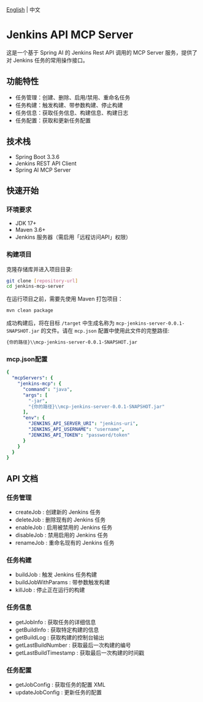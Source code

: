 [English](README.md) | 中文
# Jenkins API MCP Server

这是一个基于 Spring AI 的 Jenkins Rest API 调用的 MCP Server 服务，提供了对 Jenkins 任务的常用操作接口。

## 功能特性

- 任务管理：创建、删除、启用/禁用、重命名任务
- 任务构建：触发构建、带参数构建、停止构建
- 任务信息：获取任务信息、构建信息、构建日志
- 任务配置：获取和更新任务配置

## 技术栈

- Spring Boot 3.3.6
- Jenkins REST API Client
- Spring AI MCP Server

## 快速开始

### 环境要求

- JDK 17+
- Maven 3.6+
- Jenkins 服务器（需启用「远程访问API」权限）

### 构建项目

克隆存储库并进入项目目录:

```bash
git clone [repository-url]
cd jenkins-mcp-server
```

在运行项目之前，需要先使用 Maven 打包项目：

```bash
mvn clean package
```
成功构建后，将在目标 `/target` 中生成名称为 `mcp-jenkins-server-0.0.1-SNAPSHOT.jar` 的文件。请在 `mcp.json` 配置中使用此文件的完整路径:
```bash
{你的路径}\\mcp-jenkins-server-0.0.1-SNAPSHOT.jar
 ```

### mcp.json配置
```yaml
{
  "mcpServers": {
    "jenkins-mcp": {
      "command": "java",
      "args": [
        "-jar",
        "{你的路径}\\mcp-jenkins-server-0.0.1-SNAPSHOT.jar"
      ],
      "env": {
        "JENKINS_API_SERVER_URI": "jenkins-uri",
        "JENKINS_API_USERNAME": "username",
        "JENKINS_API_TOKEN": "password/token" 
      }
    }
  }
}
```
## API 文档
### 任务管理
- createJob : 创建新的 Jenkins 任务
- deleteJob : 删除现有的 Jenkins 任务
- enableJob : 启用被禁用的 Jenkins 任务
- disableJob : 禁用启用的 Jenkins 任务
- renameJob : 重命名现有的 Jenkins 任务
### 任务构建
- buildJob : 触发 Jenkins 任务构建
- buildJobWithParams : 带参数触发构建
- killJob : 停止正在运行的构建
### 任务信息
- getJobInfo : 获取任务的详细信息
- getBuildInfo : 获取特定构建的信息
- getBuildLog : 获取构建的控制台输出
- getLastBuildNumber : 获取最后一次构建的编号
- getLastBuildTimestamp : 获取最后一次构建的时间戳
### 任务配置
- getJobConfig : 获取任务的配置 XML
- updateJobConfig : 更新任务的配置